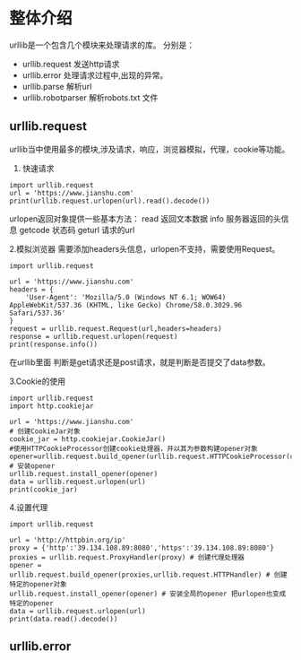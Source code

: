 # 整体介绍
urllib是一个包含几个模块来处理请求的库。
分别是：
* urllib.request 发送http请求
* urllib.error 处理请求过程中,出现的异常。
* urllib.parse 解析url
* urllib.robotparser 解析robots.txt 文件

## urllib.request
urllib当中使用最多的模块,涉及请求，响应，浏览器模拟，代理，cookie等功能。
1. 快速请求
```
import urllib.request
url = 'https://www.jianshu.com'
print(urllib.request.urlopen(url).read().decode())
```
urlopen返回对象提供一些基本方法：
read 返回文本数据
info 服务器返回的头信息
getcode 状态码
geturl 请求的url

2.模拟浏览器
需要添加headers头信息，urlopen不支持，需要使用Request。
```
import urllib.request

url = 'https://www.jianshu.com'
headers = {
    'User-Agent': 'Mozilla/5.0 (Windows NT 6.1; WOW64) AppleWebKit/537.36 (KHTML, like Gecko) Chrome/58.0.3029.96 Safari/537.36'
}
request = urllib.request.Request(url,headers=headers)
response = urllib.request.urlopen(request)
print(response.info())
```
在urllib里面 判断是get请求还是post请求，就是判断是否提交了data参数。

3.Cookie的使用
```
import urllib.request
import http.cookiejar

url = 'https://www.jianshu.com'
# 创建CookieJar对象
cookie_jar = http.cookiejar.CookieJar()
#使用HTTPCookieProcessor创建cookie处理器，并以其为参数构建opener对象
opener=urllib.request.build_opener(urllib.request.HTTPCookieProcessor(cookie_jar))
# 安装opener
urllib.request.install_opener(opener)
data = urllib.request.urlopen(url)
print(cookie_jar)
```
4.设置代理
```
import urllib.request

url = 'http://httpbin.org/ip'
proxy = {'http':'39.134.108.89:8080','https':'39.134.108.89:8080'}
proxies = urllib.request.ProxyHandler(proxy) # 创建代理处理器
opener = urllib.request.build_opener(proxies,urllib.request.HTTPHandler) # 创建特定的opener对象
urllib.request.install_opener(opener) # 安装全局的opener 把urlopen也变成特定的opener
data = urllib.request.urlopen(url)
print(data.read().decode())
```
## urllib.error

